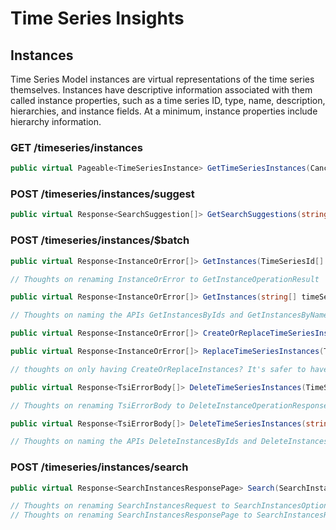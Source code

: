 # Time Series Insights

## Instances
Time Series Model instances are virtual representations of the time series themselves. Instances have descriptive information associated with them called instance properties, such as a time series ID, type, name, description, hierarchies, and instance fields. At a minimum, instance properties include hierarchy information.

### GET /timeseries/instances

```csharp
public virtual Pageable<TimeSeriesInstance> GetTimeSeriesInstances(CancellationToken cancellationToken = default);
```

### POST /timeseries/instances/suggest

```csharp
public virtual Response<SearchSuggestion[]> GetSearchSuggestions(string searchString, int? maxNumberOfSuggestions, CancellationToken cancellationToken = default);
```

### POST /timeseries/instances/$batch

```csharp
public virtual Response<InstanceOrError[]> GetInstances(TimeSeriesId[] timeSeriesIds, CancellationToken cancellationToken = default);

// Thoughts on renaming InstanceOrError to GetInstanceOperationResult
```

```csharp
public virtual Response<InstanceOrError[]> GetInstances(string[] timeSeriesNames, CancellationToken cancellationToken = default);

// Thoughts on naming the APIs GetInstancesByIds and GetInstancesByNames
```

```csharp
public virtual Response<InstanceOrError[]> CreateOrReplaceTimeSeriesInstances(TimeSeriesInstance[] timeSeriesInstances, CancellationToken cancellationToken = default);
```

```csharp
public virtual Response<InstanceOrError[]> ReplaceTimeSeriesInstances(TimeSeriesInstance[] timeSeriesInstances, CancellationToken cancellationToken = default);

// thoughts on only having CreateOrReplaceInstances? It's safer to have both. 
```

```csharp
public virtual Response<TsiErrorBody[]> DeleteTimeSeriesInstances(TimeSeriesId[] timeSeriesIds, CancellationToken cancellationToken = default);

// Thoughts on renaming TsiErrorBody to DeleteInstanceOperationResponse
```

```csharp
public virtual Response<TsiErrorBody[]> DeleteTimeSeriesInstances(string[] timeSeriesNames, CancellationToken cancellationToken = default);

// Thoughts on naming the APIs DeleteInstancesByIds and DeleteInstancesByNames
```

### POST /timeseries/instances/search

```csharp
public virtual Response<SearchInstancesResponsePage> Search(SearchInstancesRequest searchInstancesRequest, string continuationToken = null, CancellationToken cancellationToken = default)

// Thoughts on renaming SearchInstancesRequest to SearchInstancesOptions
// Thoughts on renaming SearchInstancesResponsePage to SearchInstancesResponse
```
